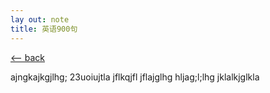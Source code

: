 ```yaml
---
lay out: note
title: 英语900句
---
```


<div class="about">
    <a class="about__back" href="/">&lt;-- back</a>

ajngkajkgjlhg;
23uoiujtla
jflkqjfl
jflajglhg
hljag;l;lhg
jklalkjglkla

</div>
